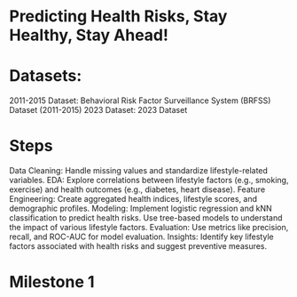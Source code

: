 # Predicting Health Risks, Stay Healthy, Stay Ahead!

# Datasets:
2011-2015 Dataset: Behavioral Risk Factor Surveillance System (BRFSS) Dataset (2011-2015)
2023 Dataset: 2023 Dataset

# Steps
Data Cleaning: Handle missing values and standardize lifestyle-related variables.
EDA: Explore correlations between lifestyle factors (e.g., smoking, exercise) and health outcomes (e.g., diabetes, heart disease).
Feature Engineering: Create aggregated health indices, lifestyle scores, and demographic profiles.
Modeling:
Implement logistic regression and kNN classification to predict health risks.
Use tree-based models to understand the impact of various lifestyle factors.
Evaluation: Use metrics like precision, recall, and ROC-AUC for model evaluation.
Insights: Identify key lifestyle factors associated with health risks and suggest preventive measures.

# Milestone 1
